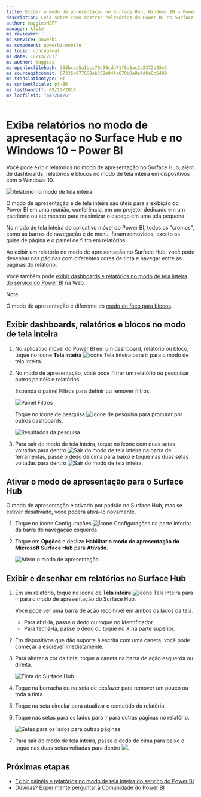 ```yaml
---
title: Exibir o modo de apresentação no Surface Hub, Windows 10 – Power BI
description: Leia sobre como mostrar relatórios do Power BI no Surface Hub e mostrar dashboards do Power BI, relatórios e blocos no modo de tela inteira em dispositivos com o Windows 10.
author: maggiesMSFT
manager: kfile
ms.reviewer: ''
ms.service: powerbi
ms.component: powerbi-mobile
ms.topic: conceptual
ms.date: 10/13/2017
ms.author: maggies
ms.openlocfilehash: 363bcae5a1bcc70d90cdb71f8a1ac2e2372b93e2
ms.sourcegitcommit: 67336b077668ab332e04fa670b0e9afd0a0c6489
ms.translationtype: HT
ms.contentlocale: pt-BR
ms.lasthandoff: 09/12/2018
ms.locfileid: "44728426"
---
```

# <a name="view-reports-in-presentation-mode-on-surface-hub-and-windows-10---power-bi"></a>Exiba relatórios no modo de apresentação no Surface Hub e no Windows 10 – Power BI
Você pode exibir relatórios no modo de apresentação no Surface Hub, além de dashboards, relatórios e blocos no modo de tela inteira em dispositivos com o Windows 10. 

![Relatório no modo de tela inteira](./media/mobile-windows-10-app-presentation-mode/power-bi-presentation-mode.png)

O modo de apresentação e de tela inteira são úteis para a exibição do Power BI em uma reunião, conferência, em um projetor dedicado em um escritório ou até mesmo para maximizar o espaço em uma tela pequena. 

No modo de tela inteira do aplicativo móvel do Power BI, todos os "cromos", como as barras de navegação e de menu, foram removidos, exceto as guias de página e o painel de filtro em relatórios.

Ao exibir um relatório no modo de apresentação no Surface Hub, você pode desenhar nas páginas com diferentes cores de tinta e navegar entre as páginas do relatório.

Você também pode [exibir dashboards e relatórios no modo de tela inteira do serviço do Power BI](../../service-fullscreen-mode.md) na Web.

> [!NOTE]
> O modo de apresentação é diferente do [modo de foco para blocos](mobile-tiles-in-the-mobile-apps.md).
> 
> 

## <a name="display-dashboards-reports-and-tiles-in-full-screen-mode"></a>Exibir dashboards, relatórios e blocos no modo de tela inteira
1. No aplicativo móvel do Power BI em um dashboard, relatório ou bloco, toque no ícone **Tela inteira** ![ícone Tela inteira](././media/mobile-windows-10-app-presentation-mode/power-bi-full-screen-icon.png) para ir para o modo de tela inteira.
2. No modo de apresentação, você pode filtrar um relatório ou pesquisar outros painéis e relatórios.
   
    Expanda o painel Filtros para definir ou remover filtros.
   
    ![Painel Filtros](./media/mobile-windows-10-app-presentation-mode/power-bi-windows-10-presentation-filter.png)
   
     Toque no ícone de pesquisa ![Ícone de pesquisa](./media/mobile-windows-10-app-presentation-mode/power-bi-windows-10-presentation-search-icon.png) para procurar por outros dashboards.
   
    ![Resultados da pesquisa](./media/mobile-windows-10-app-presentation-mode/power-bi-windows-10-search.png)
3. Para sair do modo de tela inteira, toque no ícone com duas setas voltadas para dentro ![Sair do modo de tela inteira](./media/mobile-windows-10-app-presentation-mode/power-bi-windows-10-exit-full-screen-icon.png) na barra de ferramentas, passe o dedo de cima para baixo e toque nas duas setas voltadas para dentro ![Sair do modo de tela inteira](./media/mobile-windows-10-app-presentation-mode/power-bi-windows-10-exit-full-screen-hub-icon.png).

## <a name="turn-on-presentation-mode-for-surface-hub"></a>Ativar o modo de apresentação para o Surface Hub
O modo de apresentação é ativado por padrão no Surface Hub, mas se estiver desativado, você poderá ativá-lo novamente.

1. Toque no ícone Configurações ![Ícone Configurações](./media/mobile-windows-10-app-presentation-mode/power-bi-settings-icon.png) na parte inferior da barra de navegação esquerda.
2. Toque em **Opções** e deslize **Habilitar o modo de apresentação do Microsoft Surface Hub** para **Ativado**.
   
    ![Ativar o modo de apresentação](./media/mobile-windows-10-app-presentation-mode/power-bi-turn-on-presentation-mode.png)

## <a name="display-and-draw-on-reports-on-surface-hub"></a>Exibir e desenhar em relatórios no Surface Hub
1. Em um relatório, toque no ícone de **Tela inteira** ![ícone Tela inteira](././media/mobile-windows-10-app-presentation-mode/power-bi-full-screen-icon.png) para ir para o modo de apresentação do Surface Hub.
   
    Você pode ver uma barra de ação recolhível em ambos os lados da tela. 
   
   * Para abri-la, passe o dedo ou toque no identificador.
   * Para fechá-la, passe o dedo ou toque no X na parte superior.
2. Em dispositivos que dão suporte à escrita com uma caneta, você pode começar a escrever imediatamente. 
3. Para alterar a cor da tinta, toque a caneta na barra de ação esquerda ou direita.
   
    ![Tinta do Surface Hub](./media/mobile-windows-10-app-presentation-mode/power-bi-windows-10-surface-hub-ink.png)
4. Toque na borracha ou na seta de desfazer para remover um pouco ou toda a tinta.
5. Toque na seta circular para atualizar o conteúdo do relatório.
6. Toque nas setas para os lados para ir para outras páginas no relatório.
   
    ![Setas para os lados para outras páginas](./media/mobile-windows-10-app-presentation-mode/power-bi-windows-10-surface-hub-arrows.png)
7. Para sair do modo de tela inteira, passe o dedo de cima para baixo e toque nas duas setas voltadas para dentro ![](./media/mobile-windows-10-app-presentation-mode/power-bi-windows-10-exit-full-screen-hub-icon.png).

## <a name="next-steps"></a>Próximas etapas
* [Exibir painéis e relatórios no modo de tela inteira do serviço do Power BI](../../service-fullscreen-mode.md)
* Dúvidas? [Experimente perguntar à Comunidade do Power BI](http://community.powerbi.com/)


